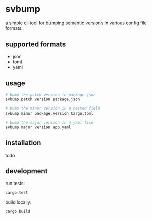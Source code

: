 # svbump

a simple cli tool for bumping semantic versions in various config file formats.

## supported formats

- json
- toml
- yaml

## usage

```bash
# bump the patch version in package.json
svbump patch version package.json

# bump the minor version in a nested field
svbump minor package.version Cargo.toml

# bump the major version in a yaml file
svbump major version app.yaml
```

## installation

todo

## development

run tests:
```bash
cargo test
```

build locally:
```bash
cargo build
```
